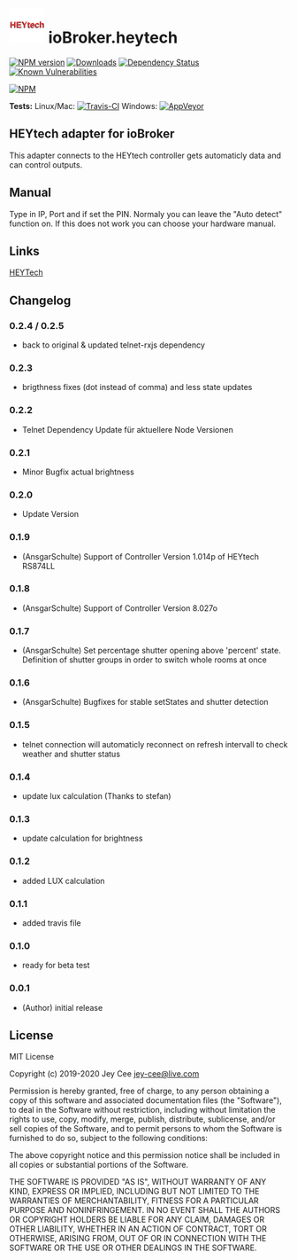 <h1>
    <img src="admin/heytech.png" width="64"/>
    ioBroker.heytech
</h1>

[![NPM version](http://img.shields.io/npm/v/iobroker.heytech.svg)](https://www.npmjs.com/package/iobroker.heytech)
[![Downloads](https://img.shields.io/npm/dm/iobroker.heytech.svg)](https://www.npmjs.com/package/iobroker.heytech)
[![Dependency Status](https://img.shields.io/david/jey-cee/iobroker.heytech.svg)](https://david-dm.org/jey-cee/iobroker.heytech)
[![Known Vulnerabilities](https://snyk.io/test/github/jey-cee/ioBroker.heytech/badge.svg)](https://snyk.io/test/github/Author/ioBroker.heytech)

[![NPM](https://nodei.co/npm/iobroker.heytech.png?downloads=true)](https://nodei.co/npm/iobroker.heytech/)

**Tests:** Linux/Mac: [![Travis-CI](http://img.shields.io/travis/jey-cee/ioBroker.heytech/master.svg)](https://travis-ci.org/jey-cee/ioBroker.heytech)
Windows: [![AppVeyor](https://ci.appveyor.com/api/projects/status/github/jey-cee/ioBroker.heytech?branch=master&svg=true)](https://ci.appveyor.com/project/jey-cee/ioBroker-heytech/)

## HEYtech adapter for ioBroker

This adapter connects to the HEYtech controller gets automaticly data and can control outputs.

## Manual 

Type in IP, Port and if set the PIN.
Normaly you can leave the "Auto detect" function on. If this does not work you can choose your hardware manual.

## Links
[HEYTech](https://rolladensteuerung.de/index.htm)

## Changelog

### 0.2.4 / 0.2.5
* back to original & updated telnet-rxjs dependency

### 0.2.3 
* brigthness fixes (dot instead of comma) and less state updates

### 0.2.2 
* Telnet Dependency Update für aktuellere Node Versionen

### 0.2.1 
* Minor Bugfix actual brightness

### 0.2.0 
* Update Version

### 0.1.9
* (AnsgarSchulte) Support of Controller Version 1.014p of HEYtech RS874LL

### 0.1.8 
* (AnsgarSchulte) Support of Controller Version 8.027o

### 0.1.7
* (AnsgarSchulte) Set percentage shutter opening above 'percent' state. Definition of shutter groups in order to switch whole rooms at once

### 0.1.6
* (AnsgarSchulte) Bugfixes for stable setStates and shutter detection

### 0.1.5
* telnet connection will automaticly reconnect on refresh intervall to check weather and shutter status

### 0.1.4
* update lux calculation (Thanks to stefan)


### 0.1.3
* update calculation for brightness


### 0.1.2
* added LUX calculation


### 0.1.1
* added travis file


### 0.1.0
* ready for beta test


### 0.0.1
* (Author) initial release

## License
MIT License

Copyright (c) 2019-2020 Jey Cee <jey-cee@live.com>

Permission is hereby granted, free of charge, to any person obtaining a copy
of this software and associated documentation files (the "Software"), to deal
in the Software without restriction, including without limitation the rights
to use, copy, modify, merge, publish, distribute, sublicense, and/or sell
copies of the Software, and to permit persons to whom the Software is
furnished to do so, subject to the following conditions:

The above copyright notice and this permission notice shall be included in all
copies or substantial portions of the Software.

THE SOFTWARE IS PROVIDED "AS IS", WITHOUT WARRANTY OF ANY KIND, EXPRESS OR
IMPLIED, INCLUDING BUT NOT LIMITED TO THE WARRANTIES OF MERCHANTABILITY,
FITNESS FOR A PARTICULAR PURPOSE AND NONINFRINGEMENT. IN NO EVENT SHALL THE
AUTHORS OR COPYRIGHT HOLDERS BE LIABLE FOR ANY CLAIM, DAMAGES OR OTHER
LIABILITY, WHETHER IN AN ACTION OF CONTRACT, TORT OR OTHERWISE, ARISING FROM,
OUT OF OR IN CONNECTION WITH THE SOFTWARE OR THE USE OR OTHER DEALINGS IN THE
SOFTWARE.
